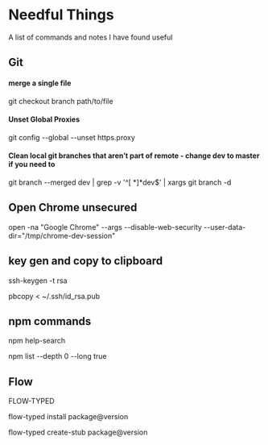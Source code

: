 # Needful Things
A list of commands and notes I have found useful 

## Git

#### merge a single file 
git checkout branch path/to/file

#### Unset Global Proxies
git config --global --unset https.proxy

#### Clean local git branches that aren’t part of remote  - change dev to master if you need to 
git branch --merged dev | grep -v '^[ *]*dev$' | xargs git branch -d

## Open Chrome unsecured 
 open -na "Google Chrome" --args --disable-web-security --user-data-dir="/tmp/chrome-dev-session"
 
## key gen and copy to clipboard 
ssh-keygen -t rsa

pbcopy < ~/.ssh/id_rsa.pub

## npm commands
npm help-search 

npm list --depth 0 --long true

## Flow 

FLOW-TYPED

flow-typed install package@version

flow-typed create-stub package@version
